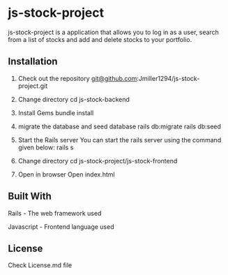 # js-stock-project

js-stock-project is a application that allows you to log in as a user, search from a list of stocks and add and delete stocks to your portfolio.

## Installation

 1. Check out the repository
 git@github.com:Jmiller1294/js-stock-project.git

 2. Change directory
 cd js-stock-backend

 3. Install Gems
 bundle install

 4. migrate the database and seed database
 rails db:migrate
 rails db:seed

 5. Start the Rails server
 You can start the rails server using the command given below: 
 rails s 

 6.  Change directory
 cd js-stock-project/js-stock-frontend

 7.  Open in browser
 Open index.html

## Built With
  Rails - The web framework used
  
  Javascript - Frontend language used

## License
  Check License.md file
